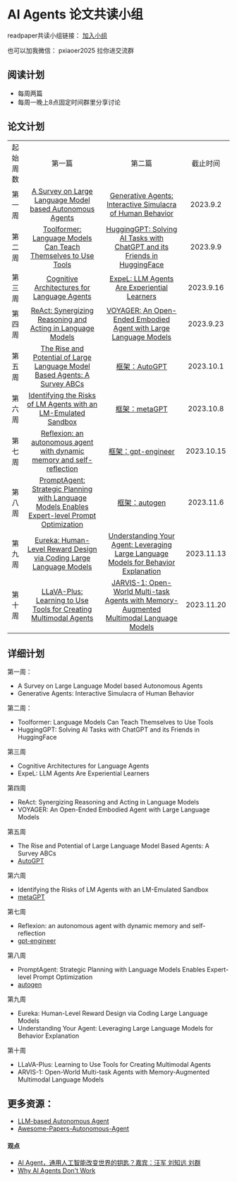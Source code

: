 # AI Agents 论文共读小组


readpaper共读小组链接： [加入小组](https://readpaper.com/team/invite/2030235100873034496)

也可以加我微信： pxiaoer2025  拉你进交流群



## 阅读计划
-  每周两篇
-  每周一晚上8点固定时间群里分享讨论


## 论文计划

<table >
    <tr>
        <td rowspan='2'align='center'>起始周数</td>
        <td rowspan='2'align='center'>第一篇</td>        
        <td rowspan='2'align='center'>第二篇</td>
        <td rowspan='2'align='center'>截止时间</td>
    </tr>
    <tr>
    <tr>
        <td align='center'>第一周</td>
        <td align='center'><a href="https://arxiv.org/abs/2308.11432">A Survey on Large Language Model based Autonomous Agents</a></td>
        <td align='center'><a href="https://arxiv.org/abs/2304.03442">Generative Agents: Interactive Simulacra of Human Behavior</a></td>
        <td align='center'>2023.9.2</td>
    </tr>
    <tr>
        <td align='center'>第二周</td>
        <td align='center'><a href="https://arxiv.org/abs/2302.04761">Toolformer: Language Models Can Teach Themselves to Use Tools</a></td>
        <td align='center'><a href="https://arxiv.org/abs/2303.17580">HuggingGPT: Solving AI Tasks with ChatGPT and its Friends in HuggingFace</a></td>
        <td align='center'>2023.9.9</td>
    </tr>
    <tr>
        <td align='center'>第三周</td>
        <td align='center'><a href="https://arxiv.org/abs/2309.02427">Cognitive Architectures for Language Agents</a></td>
        <td align='center'><a href="https://arxiv.org/abs/2308.10144">ExpeL: LLM Agents Are Experiential Learners</a></td>
        <td align='center'>2023.9.16</td>
    </tr>
    <tr>
        <td align='center'>第四周</td>
        <td align='center'><a href="https://arxiv.org/abs/2210.03629">ReAct: Synergizing Reasoning and Acting in Language Models</a></td>
        <td align='center'><a href="https://arxiv.org/abs/2305.16291">VOYAGER: An Open-Ended Embodied Agent with Large Language Models</a></td>
        <td align='center'>2023.9.23</td>
    </tr>
    <tr>
        <td align='center'>第五周</td>
        <td align='center'><a href="https://arxiv.org/abs/2309.07864">The Rise and Potential of Large Language Model Based Agents: A Survey ABCs</a></td>
        <td align='center'><a href="https://github.com/Significant-Gravitas/AutoGPT">框架：AutoGPT</a></td>
        <td align='center'>2023.10.1</td>
    </tr>
    <tr>
        <td align='center'>第六周</td>
        <td align='center'><a href="https://arxiv.org/abs/2309.15817">Identifying the Risks of LM Agents with an LM-Emulated Sandbox </a></td>
        <td align='center'><a href="https://github.com/geekan/MetaGPT">框架：metaGPT</a></td>
        <td align='center'>2023.10.8</td>
    </tr>
    <tr>
        <td align='center'>第七周</td>
        <td align='center'><a href="https://arxiv.org/abs/2303.11366">Reflexion: an autonomous agent with dynamic memory and self-reflection</a></td>
        <td align='center'><a href="https://github.com/AntonOsika/gpt-engineer">框架：gpt-engineer</a></td>
        <td align='center'>2023.10.15</td>
    </tr>
    <tr>
        <td align='center'>第八周</td>
        <td align='center'><a href="https://arxiv.org/abs/2310.16427">PromptAgent: Strategic Planning with Language Models Enables Expert-level Prompt Optimization </a></td>
        <td align='center'><a href="https://github.com/microsoft/autogen">框架：autogen</a></td>
        <td align='center'>2023.11.6</td>
    </tr>
    <tr>
        <td align='center'>第九周</td>
        <td align='center'><a href="https://arxiv.org/abs/2310.12931">Eureka: Human-Level Reward Design via Coding Large Language Models</a></td>
        <td align='center'><a href="https://openreview.net/forum?id=PKsTHJXn4d">Understanding Your Agent: Leveraging Large Language Models for Behavior Explanation</a></td>
        <td align='center'>2023.11.13</td>
    </tr>
    <tr>
        <td align='center'>第十周</td>
        <td align='center'><a href="https://arxiv.org/abs/2311.05437">LLaVA-Plus: Learning to Use Tools for Creating Multimodal Agents</a></td>
        <td align='center'><a href="https://arxiv.org/abs/2311.05997">JARVIS-1: Open-World Multi-task Agents with Memory-Augmented Multimodal Language Models</a></td>
        <td align='center'>2023.11.20</td>
    </tr>
</table>




## 详细计划

第一周：
- A Survey on Large Language Model based Autonomous Agents
- Generative Agents: Interactive Simulacra of Human Behavior

第二周：
- Toolformer: Language Models Can Teach Themselves to Use Tools
- HuggingGPT: Solving AI Tasks with ChatGPT and its Friends in HuggingFace

第三周
- Cognitive Architectures for Language Agents
- ExpeL: LLM Agents Are Experiential Learners

第四周
- ReAct: Synergizing Reasoning and Acting in Language Models
- VOYAGER: An Open-Ended Embodied Agent with Large Language Models

第五周
- The Rise and Potential of Large Language Model Based Agents: A Survey ABCs
- [AutoGPT](https://github.com/Significant-Gravitas/AutoGPT)  

第六周
- Identifying the Risks of LM Agents with an LM-Emulated Sandbox 
- [metaGPT](https://github.com/geekan/MetaGPT)

第七周
- Reflexion: an autonomous agent with dynamic memory and self-reflection
- [gpt-engineer](https://github.com/AntonOsika/gpt-engineer)

第八周
- PromptAgent: Strategic Planning with Language Models Enables Expert-level Prompt Optimization 
- [autogen](https://github.com/microsoft/autogen)


第九周
- Eureka: Human-Level Reward Design via Coding Large Language Models
- Understanding Your Agent: Leveraging Large Language Models for Behavior Explanation


第十周
- LLaVA-Plus: Learning to Use Tools for Creating Multimodal Agents
- ARVIS-1: Open-World Multi-task Agents with Memory-Augmented Multimodal Language Models


## 更多资源：

- [LLM-based Autonomous Agent](https://abyssinian-molybdenum-f76.notion.site/237e9f7515d543c0922c74f4c3012a77?v=0a309e53d6454afcbe7a5a7e169be0f9)
- [Awesome-Papers-Autonomous-Agent](https://github.com/lafmdp/Awesome-Papers-Autonomous-Agent)




#### 观点
- [AI Agent，通用人工智能改变世界的钥匙？嘉宾：汪军 刘知远 刘群](https://www.chaspark.com/#/live/935328080266010624)
- [Why AI Agents Don't Work]( https://www.latent.space/p/imbue)

